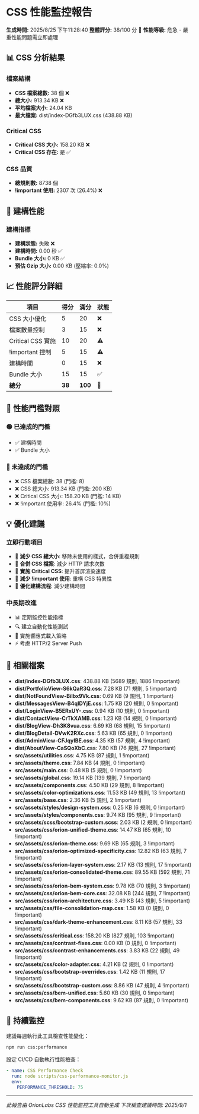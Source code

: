 # CSS 性能監控報告

**生成時間:** 2025/8/25 下午11:28:40
**整體評分:** 38/100 分 🔴
**性能等級:** 危急 - 嚴重性能問題需立即處理

## 📊 CSS 分析結果

### 檔案結構
- **CSS 檔案總數:** 38 個 ❌
- **總大小:** 913.34 KB ❌
- **平均檔案大小:** 24.04 KB
- **最大檔案:** dist/index-DGfb3LUX.css (438.88 KB)

### Critical CSS
- **Critical CSS 大小:** 158.20 KB ❌
- **Critical CSS 存在:** 是 ✅

### CSS 品質
- **總規則數:** 8738 個
- **!important 使用:** 2307 次 (26.4%) ❌

## 🚀 建構性能

### 建構指標
- **建構狀態:** 失敗 ❌
- **建構時間:** 0.00 秒 ✅
- **Bundle 大小:** 0 KB ✅
- **預估 Gzip 大小:** 0.00 KB (壓縮率: 0.0%)

## 📈 性能評分詳細

| 項目 | 得分 | 滿分 | 狀態 |
|------|------|------|------|
| CSS 大小優化 | 5 | 20 | ❌ |
| 檔案數量控制 | 3 | 15 | ❌ |
| Critical CSS 實施 | 10 | 20 | ⚠️ |
| !important 控制 | 5 | 15 | ⚠️ |
| 建構時間 | 0 | 15 | ❌ |
| Bundle 大小 | 15 | 15 | ✅ |
| **總分** | **38** | **100** | **🔴** |

## 🎯 性能門檻對照

### 🟢 已達成的門檻
- ✅ 建構時間
- ✅ Bundle 大小

### 🔴 未達成的門檻
- ❌ CSS 檔案總數: 38 (門檻: 8)
- ❌ CSS 總大小: 913.34 KB (門檻: 200 KB)
- ❌ Critical CSS 大小: 158.20 KB (門檻: 14 KB)
- ❌ !important 使用率: 26.4% (門檻: 10%)

## 💡 優化建議


### 立即行動項目
- 🎯 **減少 CSS 總大小**: 移除未使用的樣式，合併重複規則
- 🎯 **合併 CSS 檔案**: 減少 HTTP 請求次數
- 🎯 **實施 Critical CSS**: 提升首屏渲染速度
- 🎯 **減少 !important 使用**: 重構 CSS 特異性
- 🎯 **優化建構流程**: 減少建構時間

### 中長期改進
- 📊 定期監控性能指標
- 🔍 建立自動化性能測試
- 📱 實施響應式載入策略
- ⚡ 考慮 HTTP/2 Server Push


## 📁 相關檔案

- **dist/index-DGfb3LUX.css**: 438.88 KB (5689 規則, 1886 !important)
- **dist/PortfolioView-S6kQaR3Q.css**: 7.28 KB (71 規則, 5 !important)
- **dist/NotFoundView-Bilbx9Vk.css**: 0.69 KB (9 規則, 1 !important)
- **dist/MessagesView-B4qIDYjE.css**: 1.75 KB (20 規則, 0 !important)
- **dist/LoginView-B5ERxUY-.css**: 0.94 KB (10 規則, 0 !important)
- **dist/ContactView-CrTkXAMB.css**: 1.23 KB (14 規則, 0 !important)
- **dist/BlogView-Dh3K8vua.css**: 6.69 KB (68 規則, 15 !important)
- **dist/BlogDetail-DVwK2RXc.css**: 5.63 KB (65 規則, 0 !important)
- **dist/AdminView-CFJqyIBE.css**: 4.35 KB (57 規則, 4 !important)
- **dist/AboutView-CaSQoXbC.css**: 7.80 KB (76 規則, 27 !important)
- **src/assets/utilities.css**: 4.75 KB (87 規則, 1 !important)
- **src/assets/theme.css**: 7.84 KB (4 規則, 0 !important)
- **src/assets/main.css**: 0.48 KB (5 規則, 0 !important)
- **src/assets/global.css**: 19.14 KB (139 規則, 7 !important)
- **src/assets/components.css**: 4.50 KB (29 規則, 8 !important)
- **src/assets/color-optimizations.css**: 11.53 KB (49 規則, 13 !important)
- **src/assets/base.css**: 2.36 KB (5 規則, 2 !important)
- **src/assets/styles/design-system.css**: 0.25 KB (6 規則, 0 !important)
- **src/assets/styles/components.css**: 9.74 KB (95 規則, 9 !important)
- **src/assets/scss/bootstrap-custom.scss**: 2.03 KB (2 規則, 0 !important)
- **src/assets/css/orion-unified-theme.css**: 14.47 KB (65 規則, 10 !important)
- **src/assets/css/orion-theme.css**: 9.69 KB (65 規則, 3 !important)
- **src/assets/css/orion-optimized-specificity.css**: 12.82 KB (63 規則, 7 !important)
- **src/assets/css/orion-layer-system.css**: 2.17 KB (13 規則, 17 !important)
- **src/assets/css/orion-consolidated-theme.css**: 89.55 KB (592 規則, 71 !important)
- **src/assets/css/orion-bem-system.css**: 9.78 KB (70 規則, 3 !important)
- **src/assets/css/orion-bem-core.css**: 32.08 KB (244 規則, 7 !important)
- **src/assets/css/orion-architecture.css**: 3.49 KB (43 規則, 5 !important)
- **src/assets/css/file-consolidation-map.css**: 1.58 KB (0 規則, 0 !important)
- **src/assets/css/dark-theme-enhancement.css**: 8.11 KB (57 規則, 33 !important)
- **src/assets/css/critical.css**: 158.20 KB (827 規則, 103 !important)
- **src/assets/css/contrast-fixes.css**: 0.00 KB (0 規則, 0 !important)
- **src/assets/css/contrast-enhancements.css**: 3.83 KB (22 規則, 49 !important)
- **src/assets/css/color-adapter.css**: 4.21 KB (2 規則, 0 !important)
- **src/assets/css/bootstrap-overrides.css**: 1.42 KB (11 規則, 17 !important)
- **src/assets/css/bootstrap-custom.css**: 8.86 KB (47 規則, 4 !important)
- **src/assets/css/bem-unified.css**: 5.60 KB (30 規則, 0 !important)
- **src/assets/css/bem-components.css**: 9.62 KB (87 規則, 0 !important)

## 🔄 持續監控

建議每週執行此工具檢查性能變化：
```bash
npm run css:performance
```

設定 CI/CD 自動執行性能檢查：
```yaml
- name: CSS Performance Check
  run: node scripts/css-performance-monitor.js
  env:
    PERFORMANCE_THRESHOLD: 75
```

---
*此報告由 OrionLabs CSS 性能監控工具自動生成*
*下次檢查建議時間: 2025/9/1*
